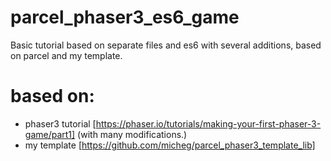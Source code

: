 # parcel_phaser3_es6_game
Basic tutorial based on separate files and es6 with several additions, based on parcel and my template.

# based on:

- phaser3 tutorial [https://phaser.io/tutorials/making-your-first-phaser-3-game/part1] (with many modifications.)
- my template [https://github.com/micheg/parcel_phaser3_template_lib]